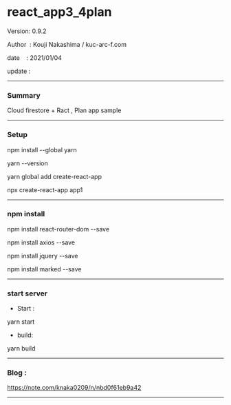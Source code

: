 ﻿# react_app3_4plan

 Version: 0.9.2

 Author  : Kouji Nakashima / kuc-arc-f.com

 date    : 2021/01/04

 update  :

***
### Summary

Cloud firestore + Ract , Plan app sample

***
### Setup

npm install --global yarn

yarn --version

yarn global add create-react-app

npx create-react-app app1


***
### npm install

npm install react-router-dom --save

npm install axios --save

npm install jquery --save

npm install marked --save

***
### start server
* Start :

yarn start

* build:

yarn build


***
### Blog :

https://note.com/knaka0209/n/nbd0f61eb9a42

***

